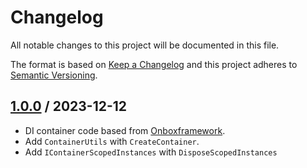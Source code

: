 # Changelog
All notable changes to this project will be documented in this file.

The format is based on [Keep a Changelog](http://keepachangelog.com/en/1.0.0/)
and this project adheres to [Semantic Versioning](http://semver.org/spec/v2.0.0.html).

## [1.0.0] / 2023-12-12
- DI container code based from [Onboxframework](https://github.com/engthiago/Onboxframework).
- Add `ContainerUtils` with `CreateContainer`.
- Add `IContainerScopedInstances` with `DisposeScopedInstances`


[vNext]: ../../compare/1.0.0...HEAD
[1.0.0]: ../../compare/1.0.0